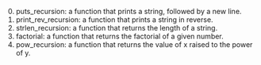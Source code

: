 0. puts_recursion: a function that prints a string, followed by a new line.
1. print_rev_recursion: a function that prints a string in reverse.
2. strlen_recursion: a function that returns the length of a string.
3. factorial: a function that returns the factorial of a given number.
4. pow_recursion: a function that returns the value of x raised to the power of y.